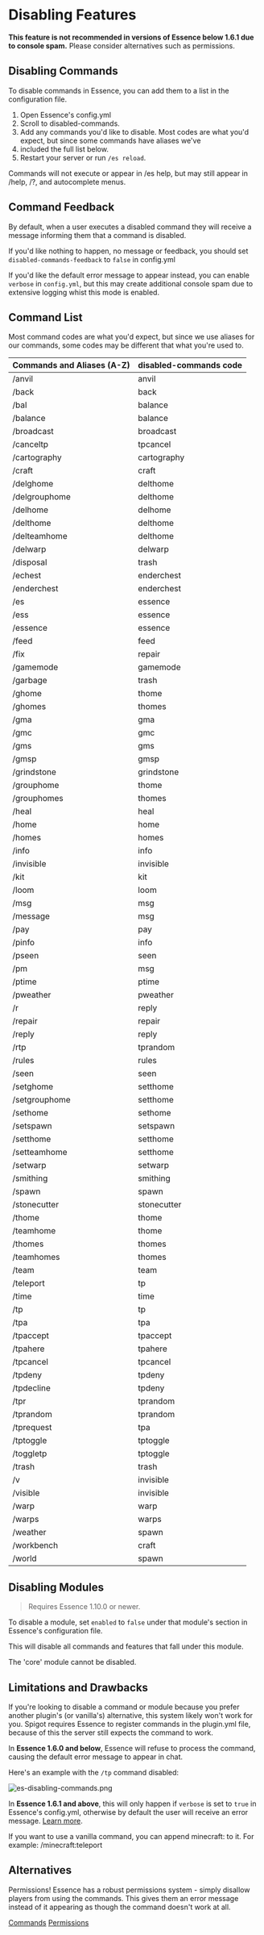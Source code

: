 # Disabling Features
<warning>
    <strong>This feature is not recommended in versions of Essence below 1.6.1 due to console spam.</strong>
    Please consider alternatives such as permissions.
</warning>

## Disabling Commands
To disable commands in Essence, you can add them to a list in the configuration file.

1. Open Essence's config.yml
2. Scroll to disabled-commands.
3. Add any commands you'd like to disable. Most codes are what you'd expect, but since some commands have aliases we've
4. included the full list below.
4. Restart your server or run `/es reload`.

Commands will not execute or appear in /es help, but may still appear in /help, /?, and autocomplete menus.

## Command Feedback
By default, when a user executes a disabled command they will receive a message informing them that a command is
disabled.

If you'd like nothing to happen, no message or feedback, you should set `disabled-commands-feedback` to `false` in
config.yml

If you'd like the default error message to appear instead, you can enable `verbose` in `config.yml`, but this may create
additional console spam due to extensive logging whist this mode is enabled.

## Command List
Most command codes are what you'd expect, but since we use aliases for our commands, some codes may be different that
what you're used to.

| Commands and Aliases (A-Z) | disabled-commands code |
|----------------------------|------------------------|
| /anvil                     | anvil                  |
| /back                      | back                   |
| /bal                       | balance                |
| /balance                   | balance                |
| /broadcast                 | broadcast              |
| /canceltp                  | tpcancel               |
| /cartography               | cartography            |
| /craft                     | craft                  |
| /delghome                  | delthome               |
| /delgrouphome              | delthome               |
| /delhome                   | delhome                |
| /delthome                  | delthome               |
| /delteamhome               | delthome               |
| /delwarp                   | delwarp                |
| /disposal                  | trash                  |
| /echest                    | enderchest             |
| /enderchest                | enderchest             |
| /es                        | essence                |
| /ess                       | essence                |
| /essence                   | essence                |
| /feed                      | feed                   |
| /fix                       | repair                 |
| /gamemode                  | gamemode               |
| /garbage                   | trash                  |
| /ghome                     | thome                  |
| /ghomes                    | thomes                 |
| /gma                       | gma                    |
| /gmc                       | gmc                    |
| /gms                       | gms                    |
| /gmsp                      | gmsp                   |
| /grindstone                | grindstone             |
| /grouphome                 | thome                  |
| /grouphomes                | thomes                 |
| /heal                      | heal                   |
| /home                      | home                   |
| /homes                     | homes                  |
| /info                      | info                   |
| /invisible                 | invisible              |
| /kit                       | kit                    |
| /loom                      | loom                   |
| /msg                       | msg                    |
| /message                   | msg                    |
| /pay                       | pay                    |
| /pinfo                     | info                   |
| /pseen                     | seen                   |
| /pm                        | msg                    |
| /ptime                     | ptime                  |
| /pweather                  | pweather               |
| /r                         | reply                  |
| /repair                    | repair                 |
| /reply                     | reply                  |
| /rtp                       | tprandom               |
| /rules                     | rules                  |
| /seen                      | seen                   |
| /setghome                  | setthome               |
| /setgrouphome              | setthome               |
| /sethome                   | sethome                |
| /setspawn                  | setspawn               |
| /setthome                  | setthome               |
| /setteamhome               | setthome               |
| /setwarp                   | setwarp                |
| /smithing                  | smithing               |
| /spawn                     | spawn                  |
| /stonecutter               | stonecutter            |
| /thome                     | thome                  |
| /teamhome                  | thome                  |
| /thomes                    | thomes                 |
| /teamhomes                 | thomes                 |
| /team                      | team                   |
| /teleport                  | tp                     |
| /time                      | time                   |
| /tp                        | tp                     |
| /tpa                       | tpa                    |
| /tpaccept                  | tpaccept               |
| /tpahere                   | tpahere                |
| /tpcancel                  | tpcancel               |
| /tpdeny                    | tpdeny                 |
| /tpdecline                 | tpdeny                 |
| /tpr                       | tprandom               |
| /tprandom                  | tprandom               |
| /tprequest                 | tpa                    |
| /tptoggle                  | tptoggle               |
| /toggletp                  | tptoggle               |
| /trash                     | trash                  |
| /v                         | invisible              |
| /visible                   | invisible              |
| /warp                      | warp                   |
| /warps                     | warps                  |
| /weather                   | spawn                  |
| /workbench                 | craft                  |
| /world                     | spawn                  |

## Disabling Modules
> Requires Essence 1.10.0 or newer.

To disable a module, set `enabled` to `false` under that module's section in Essence's configuration file.

This will disable all commands and features that fall under this module.

The 'core' module cannot be disabled.

## Limitations and Drawbacks
If you're looking to disable a command or module because you prefer another plugin's (or vanilla's) alternative, this
system likely won't work for you. Spigot requires Essence to register commands in the plugin.yml file, because of this
the server still expects the command to work.

In **Essence 1.6.0 and below**, Essence will refuse to process the command, causing the default error message to appear
in chat.

Here's an example with the `/tp` command disabled:

![es-disabling-commands.png](es-disabling-commands.png)

In **Essence 1.6.1 and above**, this will only happen if `verbose` is set to `true` in Essence's config.yml, otherwise
by default the user will receive an error message. [Learn more](#command-feedback).

If you want to use a vanilla command, you can append minecraft: to it. For example: /minecraft:teleport

## Alternatives
Permissions! Essence has a robust permissions system - simply disallow players from using the commands. This gives them
an error message instead of it appearing as though the command doesn't work at all.

<seealso>
    <category ref="es-commands">
        <a href="ES-Commands.md">Commands</a>
        <a href="ES-Permissions.md">Permissions</a>
    </category>
</seealso>
